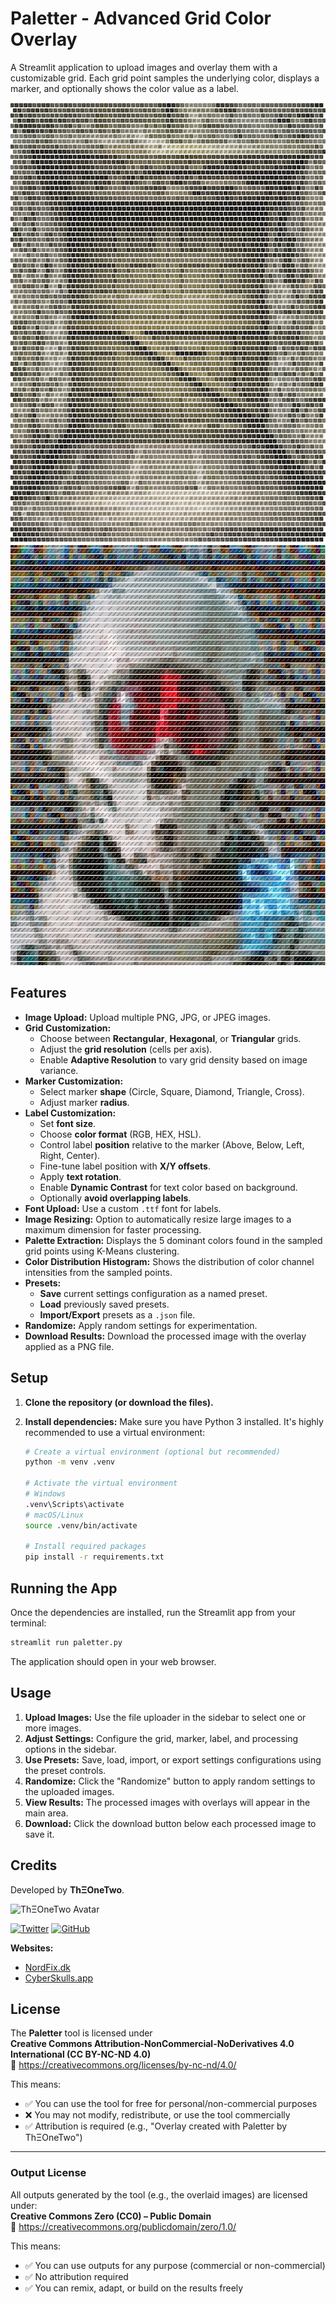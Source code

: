 # Paletter - Advanced Grid Color Overlay

A Streamlit application to upload images and overlay them with a customizable grid. Each grid point samples the underlying color, displays a marker, and optionally shows the color value as a label.

![Example Output 1](t1.png)
![Example Output 2](t2.png)

## Features

*   **Image Upload:** Upload multiple PNG, JPG, or JPEG images.
*   **Grid Customization:**
    *   Choose between **Rectangular**, **Hexagonal**, or **Triangular** grids.
    *   Adjust the **grid resolution** (cells per axis).
    *   Enable **Adaptive Resolution** to vary grid density based on image variance.
*   **Marker Customization:**
    *   Select marker **shape** (Circle, Square, Diamond, Triangle, Cross).
    *   Adjust marker **radius**.
*   **Label Customization:**
    *   Set **font size**.
    *   Choose **color format** (RGB, HEX, HSL).
    *   Control label **position** relative to the marker (Above, Below, Left, Right, Center).
    *   Fine-tune label position with **X/Y offsets**.
    *   Apply **text rotation**.
    *   Enable **Dynamic Contrast** for text color based on background.
    *   Optionally **avoid overlapping labels**.
*   **Font Upload:** Use a custom `.ttf` font for labels.
*   **Image Resizing:** Option to automatically resize large images to a maximum dimension for faster processing.
*   **Palette Extraction:** Displays the 5 dominant colors found in the sampled grid points using K-Means clustering.
*   **Color Distribution Histogram:** Shows the distribution of color channel intensities from the sampled points.
*   **Presets:**
    *   **Save** current settings configuration as a named preset.
    *   **Load** previously saved presets.
    *   **Import/Export** presets as a `.json` file.
*   **Randomize:** Apply random settings for experimentation.
*   **Download Results:** Download the processed image with the overlay applied as a PNG file.

## Setup

1.  **Clone the repository (or download the files).**
2.  **Install dependencies:**
    Make sure you have Python 3 installed. It's highly recommended to use a virtual environment:

    ```bash
    # Create a virtual environment (optional but recommended)
    python -m venv .venv

    # Activate the virtual environment
    # Windows
    .venv\Scripts\activate
    # macOS/Linux
    source .venv/bin/activate

    # Install required packages
    pip install -r requirements.txt
    ```

## Running the App

Once the dependencies are installed, run the Streamlit app from your terminal:

```bash
streamlit run paletter.py
```

The application should open in your web browser.

## Usage

1.  **Upload Images:** Use the file uploader in the sidebar to select one or more images.
2.  **Adjust Settings:** Configure the grid, marker, label, and processing options in the sidebar.
3.  **Use Presets:** Save, load, import, or export settings configurations using the preset controls.
4.  **Randomize:** Click the "Randomize" button to apply random settings to the uploaded images.
5.  **View Results:** The processed images with overlays will appear in the main area.
6.  **Download:** Click the download button below each processed image to save it. 

## Credits

Developed by **ThΞOneTwo**.

<img src="theonetwo.gif" width="80" alt="ThΞOneTwo Avatar">

[![Twitter](https://img.shields.io/badge/Twitter-%40Th3onetwo-1DA1F2?style=flat-square&logo=twitter)](https://x.com/Th3onetwo)
[![GitHub](https://img.shields.io/badge/GitHub-theonetwoone-181717?style=flat-square&logo=github)](https://github.com/theonetwoone)

**Websites:**
*   [NordFix.dk](https://www.nordfix.dk/en)
*   [CyberSkulls.app](https://www.cyberskulls.app/)

## License

The **Paletter** tool is licensed under  
**Creative Commons Attribution-NonCommercial-NoDerivatives 4.0 International (CC BY-NC-ND 4.0)**  
🔗 https://creativecommons.org/licenses/by-nc-nd/4.0/

This means:

- ✅ You can use the tool for free for personal/non-commercial purposes  
- ❌ You may not modify, redistribute, or use the tool commercially  
- ✅ Attribution is required (e.g., "Overlay created with Paletter by ThΞOneTwo")

---

### Output License

All outputs generated by the tool (e.g., the overlaid images) are licensed under:  
**Creative Commons Zero (CC0) – Public Domain**  
🔗 https://creativecommons.org/publicdomain/zero/1.0/

This means:

- ✅ You can use outputs for any purpose (commercial or non-commercial)  
- ✅ No attribution required  
- ✅ You can remix, adapt, or build on the results freely 